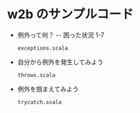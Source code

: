 # w2b のサンプルコード

- 例外って何？ -- 困った状況 1-7

    `exceptions.scala`

- 自分から例外を発生してみよう

    `throws.scala`

- 例外を掴まえてみよう

    `trycatch.scala`

